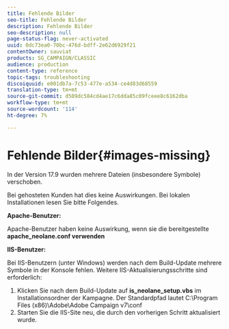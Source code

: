 ```yaml
---
title: Fehlende Bilder
seo-title: Fehlende Bilder
description: Fehlende Bilder
seo-description: null
page-status-flag: never-activated
uuid: 0dc73ea0-70bc-476d-bdff-2e62d6929f21
contentOwner: sauviat
products: SG_CAMPAIGN/CLASSIC
audience: production
content-type: reference
topic-tags: troubleshooting
discoiquuid: e001db7a-7c53-477e-a534-ce4d83d68559
translation-type: tm+mt
source-git-commit: d509dc584cd4ae17c6dda85c09fceee8c6162dba
workflow-type: tm+mt
source-wordcount: '114'
ht-degree: 7%

---
```



# Fehlende Bilder{#images-missing}

In der Version 17.9 wurden mehrere Dateien (insbesondere Symbole) verschoben.

Bei gehosteten Kunden hat dies keine Auswirkungen. Bei lokalen Installationen lesen Sie bitte Folgendes.

**Apache-Benutzer:**

Apache-Benutzer haben keine Auswirkung, wenn sie die bereitgestellte **apache_neolane.conf verwenden**

**IIS-Benutzer:**

Bei IIS-Benutzern (unter Windows) werden nach dem Build-Update mehrere Symbole in der Konsole fehlen. Weitere IIS-Aktualisierungsschritte sind erforderlich:

1. Klicken Sie nach dem Build-Update auf **is_neolane_setup.vbs** im Installationsordner der Kampagne. Der Standardpfad lautet C:\Program Files (x86)\Adobe\Adobe Campaign v7\conf
1. Starten Sie die IIS-Site neu, die durch den vorherigen Schritt aktualisiert wurde.

